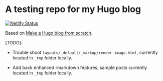 # A testing repo for my Hugo blog


[![Netlify Status](https://api.netlify.com/api/v1/badges/4d037972-0e14-4840-8844-bb1917d2052c/deploy-status)](https://app.netlify.com/sites/eloquent-williams-ee2061/deploys)

Based on [Make a Hugo blog from scratch](https://zwbetz.com/make-a-hugo-blog-from-scratch/).

[TODO]:

- Trouble shoot `layouts/_default/_markup/render-image.html`, 
currently located in `_tmp` folder locally.

- Add back enhanced rmarkdown features, 
sample posts currently located in `_tmp` folder locally.
